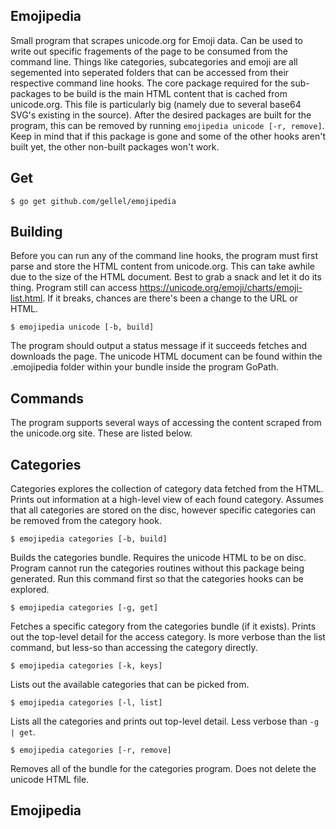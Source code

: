 ## Emojipedia

Small program that scrapes unicode.org for Emoji data. Can be used to write out specific fragements of the page to be consumed from the command line. Things like categories, subcategories and emoji are all segemented into seperated folders that can be accessed from their respective command line hooks. The core package required for the sub-packages to be build is the main HTML content that is cached from unicode.org. This file is particularly big (namely due to several base64 SVG's existing in the source). After the desired packages are built for the program, this can be removed by running `emojipedia unicode [-r, remove]`. Keep in mind that if this package is gone and some of the other hooks aren't built yet, the other non-built packages won't work.

## Get

`$ go get github.com/gellel/emojipedia`

## Building

Before you can run any of the command line hooks, the program must first parse and store the HTML content from unicode.org. This can take awhile due to the size of the HTML document. Best to grab a snack and let it do its thing. Program still can access https://unicode.org/emoji/charts/emoji-list.html. If it breaks, chances are there's been a change to the URL or HTML.

`$ emojipedia unicode [-b, build]`

The program should output a status message if it succeeds fetches and downloads the page. The unicode HTML document can be found within the .emojipedia folder within your bundle inside the program GoPath. 

## Commands
The program supports several ways of accessing the content scraped from the unicode.org site. These are listed below.

## Categories
Categories explores the collection of category data fetched from the HTML. Prints out information at a high-level view of each found category. Assumes that all categories are stored on the disc, however specific categories can be removed from the category hook.
 
```$ emojipedia categories [-b, build]```

Builds the categories bundle. Requires the unicode HTML to be on disc. Program cannot run the categories routines without this package being generated. Run this command first so that the categories hooks can be explored.

```$ emojipedia categories [-g, get]```

Fetches a specific category from the categories bundle (if it exists). Prints out the top-level detail for the access category. Is more verbose than the list command, but less-so than accessing the category directly. 

```$ emojipedia categories [-k, keys]```

Lists out the available categories that can be picked from.

```$ emojipedia categories [-l, list]```

Lists all the categories and prints out top-level detail. Less verbose than `-g | get`.

```$ emojipedia categories [-r, remove]```

Removes all of the bundle for the categories program. Does not delete the unicode HTML file.

## Emojipedia
